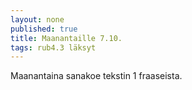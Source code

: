 ```yaml
---
layout: none
published: true
title: Maanantaille 7.10.
tags: rub4.3 läksyt
---
```

Maanantaina sanakoe tekstin 1 fraaseista.